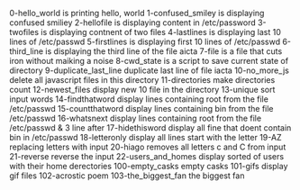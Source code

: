 0-hello_world is printing hello, world
1-confused_smiley is displaying confused smiliey
2-hellofile is displaying content in /etc/password
3-twofiles is displaying contnent of two files 
4-lastlines is displaying last 10 lines of /etc/passwd
5-firstlines is displaying first 10 lines of /etc/passwd
6-third_line is displaying the third line of the file aicta
7-file is a file that cuts iron without maiking a noise
8-cwd_state is a script to save current state  of directory
9-duplicate_last_line duplicate last line of file iacta
10-no_more_js delete all javascript files in this directory
11-directories  make directories count
12-newest_files display new 10 file in the directory
13-unique sort input words
14-findthatword display lines containing root from the file /etc/passwd
15-countthatword display lines containing bin from the file /etc/passwd
16-whatsnext display lines containing root from the file /etc/passwd & 3 line after
17-hidethisword display all fine that doent contain bin in /etc/passwd
18-letteronly display all lines start with the letter 
19-AZ replacing letters with input
20-hiago removes all letters c and C from input
21-reverse reverse the input
22-users_and_homes display sorted of users with their home derectories
100-empty_casks empty casks
101-gifs display gif files
102-acrostic poem
103-the_biggest_fan the biggest fan